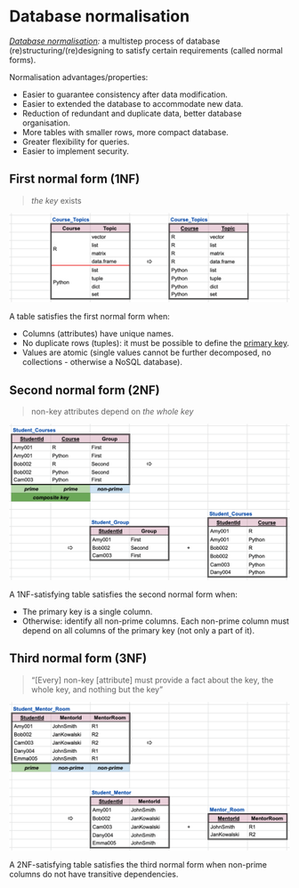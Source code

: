 # Database normalisation

*[Database normalisation](https://en.wikipedia.org/wiki/Database_normalization):* a multistep process of database (re)structuring/(re)designing to satisfy certain requirements (called normal forms).

Normalisation advantages/properties:

- Easier to guarantee consistency after data modification.
- Easier to extended the database to accommodate new data.
- Reduction of redundant and duplicate data, better database organisation.
- More tables with smaller rows, more compact database.
- Greater flexibility for queries.
- Easier to implement security.

## First normal form (1NF)

> *the key* exists

![1NF](images/1NF.png)

A table satisfies the first normal form when:

- Columns (attributes) have unique names.
- No duplicate rows (tuples): it must be possible to define the <u>primary key</u>.
- Values are atomic (single values cannot be further decomposed, no collections - otherwise a NoSQL database).

## Second normal form (2NF)

> non-key attributes depend on *the whole key*

![2NF](images/2NF.png)

A 1NF-satisfying table satisfies the second normal form when:

- The primary key is a single column.
- Otherwise: identify all non-prime columns. Each non-prime column must depend on all columns of the primary key (not only a part of it).

## Third normal form (3NF)

>  “[Every] non-key [attribute] must provide a fact about the key, the whole key, and nothing but the key”

![3NF](images/3NF.png)

A 2NF-satisfying table satisfies the third normal form when non-prime columns do not have transitive dependencies.
